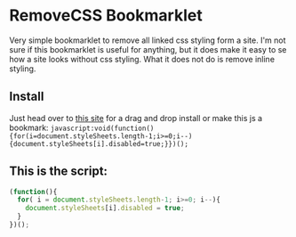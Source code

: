 # RemoveCSS Bookmarklet
Very simple bookmarklet to remove all linked css styling form a site. I'm not sure if this bookmarklet is useful for anything, but it does make it easy to se how a site looks without css styling. What it does not do is remove inline styling.
  
## Install
Just head over to [this site](http://bobille.github.com/RemoveCSS-Bookmarklet/) for a drag and drop install or make this js a bookmark:
`javascript:void(function(){for(i=document.styleSheets.length-1;i>=0;i--){document.styleSheets[i].disabled=true;}})();`

## This is the script:
```javascript
(function(){
  for( i = document.styleSheets.length-1; i>=0; i--){
    document.styleSheets[i].disabled = true;
  }
})();
```